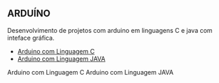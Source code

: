 ## ARDUÍNO

Desenvolvimento de projetos com arduino em linguagens C e java com inteface gráfica.

- [Arduino com Linguagem C](#arduino-com-linguagem-c)
- [Arduino com Linguagem JAVA](#arduino-com-linguagem-java)



Arduino com Linguagem C
Arduino com Linguagem JAVA
